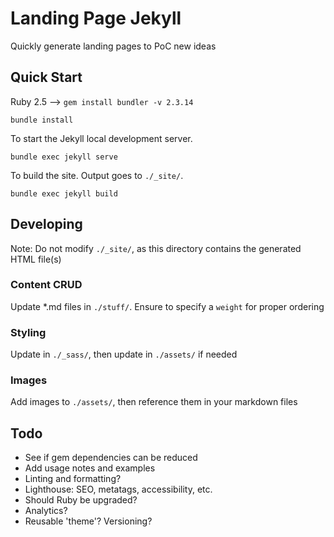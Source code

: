# Landing Page Jekyll

Quickly generate landing pages to PoC new ideas

## Quick Start

Ruby 2.5 --> `gem install bundler -v 2.3.14`

```
bundle install
```

To start the Jekyll local development server.

```
bundle exec jekyll serve
```

To build the site. Output goes to `./_site/`.

```
bundle exec jekyll build
```

## Developing

Note: Do not modify `./_site/`, as this directory contains the generated HTML file(s)

### Content CRUD

Update \*.md files in `./stuff/`. Ensure to specify a `weight` for proper ordering

### Styling

Update in `./_sass/`, then update in `./assets/` if needed

### Images

Add images to `./assets/`, then reference them in your markdown files

## Todo

- See if gem dependencies can be reduced
- Add usage notes and examples
- Linting and formatting?
- Lighthouse: SEO, metatags, accessibility, etc.
- Should Ruby be upgraded?
- Analytics?
- Reusable 'theme'? Versioning?
